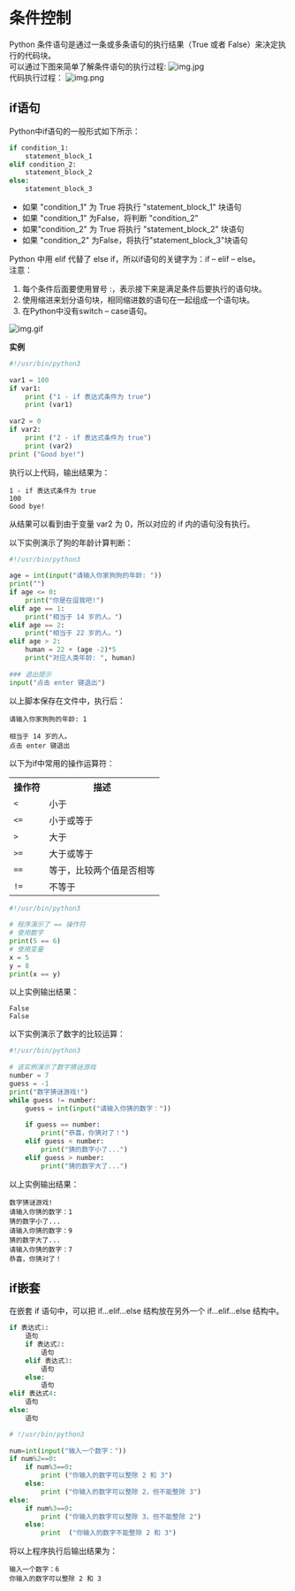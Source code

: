 # 条件控制
Python 条件语句是通过一条或多条语句的执行结果（True 或者 False）来决定执行的代码块。  
可以通过下图来简单了解条件语句的执行过程:
![img.jpg](https://www.runoob.com/wp-content/uploads/2013/11/if-condition.jpg)  
代码执行过程：
![img.png](https://static.runoob.com/images/mix/python-if.webp)  

## if语句
Python中if语句的一般形式如下所示：
```python
if condition_1:
    statement_block_1
elif condition_2:
    statement_block_2
else:
    statement_block_3
```
* 如果 "condition_1" 为 True 将执行 "statement_block_1" 块语句
* 如果 "condition_1" 为False，将判断 "condition_2"
* 如果"condition_2" 为 True 将执行 "statement_block_2" 块语句
* 如果 "condition_2" 为False，将执行"statement_block_3"块语句

Python 中用 elif 代替了 else if，所以if语句的关键字为：if – elif – else。  
注意：  

1. 每个条件后面要使用冒号 :，表示接下来是满足条件后要执行的语句块。
2. 使用缩进来划分语句块，相同缩进数的语句在一起组成一个语句块。
3. 在Python中没有switch – case语句。

![img.gif](https://www.runoob.com/wp-content/uploads/2014/05/006faQNTgw1f5wnm0mcxrg30ci07o47l.gif)  

**实例**
```python
#!/usr/bin/python3
 
var1 = 100
if var1:
    print ("1 - if 表达式条件为 true")
    print (var1)
 
var2 = 0
if var2:
    print ("2 - if 表达式条件为 true")
    print (var2)
print ("Good bye!")
```
执行以上代码，输出结果为：
```shell
1 - if 表达式条件为 true
100
Good bye!
```
从结果可以看到由于变量 var2 为 0，所以对应的 if 内的语句没有执行。

以下实例演示了狗的年龄计算判断：
```python
#!/usr/bin/python3
 
age = int(input("请输入你家狗狗的年龄: "))
print("")
if age <= 0:
    print("你是在逗我吧!")
elif age == 1:
    print("相当于 14 岁的人。")
elif age == 2:
    print("相当于 22 岁的人。")
elif age > 2:
    human = 22 + (age -2)*5
    print("对应人类年龄: ", human)
 
### 退出提示
input("点击 enter 键退出")
```

以上脚本保存在文件中，执行后：
```shell
请输入你家狗狗的年龄: 1

相当于 14 岁的人。
点击 enter 键退出
```

以下为if中常用的操作运算符：
<table>
    <tbody>
        <tr>
            <th>操作符</th>
            <th>描述</th>
        </tr>
        <tr>
            <td><code>&lt;</code></td>
            <td>小于</td>
        </tr>
        <tr>
            <td><code>&lt;=</code></td>
            <td>小于或等于</td>
        </tr>
        <tr>
            <td><code>&gt;</code></td>
            <td>大于</td>
        </tr>
        <tr>
            <td><code>&gt;=</code></td>
            <td>大于或等于</td>
        </tr>
        <tr>
            <td><code>==</code></td>
            <td>等于，比较两个值是否相等</td>
        </tr>
        <tr>
            <td><code>!=</code></td>
            <td>不等于</td>
        </tr>
    </tbody>
</table>

```python
#!/usr/bin/python3
 
# 程序演示了 == 操作符
# 使用数字
print(5 == 6)
# 使用变量
x = 5
y = 8
print(x == y)
```

以上实例输出结果：
```shell
False
False
```

以下实例演示了数字的比较运算：
```python
#!/usr/bin/python3 
 
# 该实例演示了数字猜谜游戏
number = 7
guess = -1
print("数字猜谜游戏!")
while guess != number:
    guess = int(input("请输入你猜的数字："))
 
    if guess == number:
        print("恭喜，你猜对了！")
    elif guess < number:
        print("猜的数字小了...")
    elif guess > number:
        print("猜的数字大了...")
```

以上实例输出结果：
```shell
数字猜谜游戏!
请输入你猜的数字：1
猜的数字小了...
请输入你猜的数字：9
猜的数字大了...
请输入你猜的数字：7
恭喜，你猜对了！
```

## if嵌套
在嵌套 if 语句中，可以把 if...elif...else 结构放在另外一个 if...elif...else 结构中。
```python
if 表达式1:
    语句
    if 表达式2:
        语句
    elif 表达式3:
        语句
    else:
        语句
elif 表达式4:
    语句
else:
    语句
```

```python
# !/usr/bin/python3
 
num=int(input("输入一个数字："))
if num%2==0:
    if num%3==0:
        print ("你输入的数字可以整除 2 和 3")
    else:
        print ("你输入的数字可以整除 2，但不能整除 3")
else:
    if num%3==0:
        print ("你输入的数字可以整除 3，但不能整除 2")
    else:
        print  ("你输入的数字不能整除 2 和 3")
```

将以上程序执行后输出结果为：
```shell
输入一个数字：6
你输入的数字可以整除 2 和 3
```